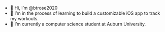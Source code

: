 - 👋 Hi, I’m @btrose2020
- 👀 I’m in the process of learning to build a customizable iOS app to track my workouts.
- 🌱 I’m currently a computer science student at Auburn University. 



<!---
btrose2020/btrose2020 is a ✨ special ✨ repository because its `README.md` (this file) appears on your GitHub profile.
You can click the Preview link to take a look at your changes.
--->
